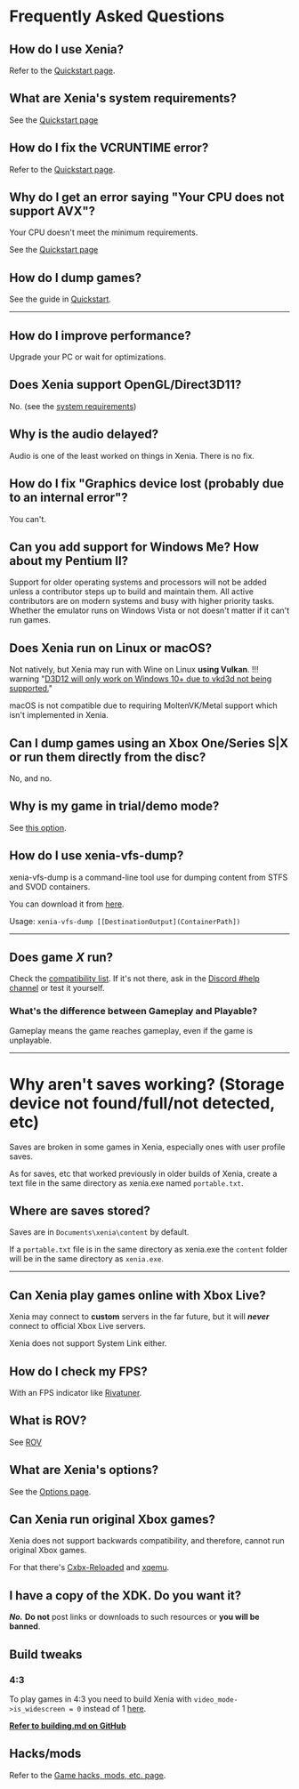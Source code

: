 # Frequently Asked Questions

## How do I use Xenia?

Refer to the [Quickstart page](quickstart).

## What are Xenia's system requirements?

See the [Quickstart page](quickstart/system_requirements)

## How do I fix the VCRUNTIME error?

Refer to the [Quickstart page](quickstart).

## Why do I get an error saying "Your CPU does not support AVX"?

Your CPU doesn't meet the minimum requirements.

See the [Quickstart page](quickstart/system_requirements)

## How do I dump games?

See the guide in [Quickstart](quickstart/dumping).

---

## How do I improve performance?

Upgrade your PC or wait for optimizations.

## Does Xenia support OpenGL/Direct3D11?

No. (see the [system requirements](https://github.com/xenia-project/xenia/wiki/Quickstart#system-requirements))

## Why is the audio delayed?

Audio is one of the least worked on things in Xenia. There is no fix.

## How do I fix "Graphics device lost (probably due to an internal error"?

You can't.

## Can you add support for Windows Me? How about my Pentium II?

Support for older operating systems and processors will not be added unless a
contributor steps up to build and maintain them. All active contributors are on
modern systems and busy with higher priority tasks. Whether the emulator runs on
Windows Vista or not doesn't matter if it can't run games.

## Does Xenia run on Linux or macOS?

Not natively, but Xenia may run with Wine on Linux **using Vulkan**.
!!! warning "[D3D12 will only work on Windows 10+ due to vkd3d not being supported.](https://github.com/xenia-project/xenia/wiki/Quickstart#minimum)"

macOS is not compatible due to requiring MoltenVK/Metal support which isn't implemented in Xenia.

## Can I dump games using an Xbox One/Series S|X or run them directly from the disc?

No, and no.

## Why is my game in trial/demo mode?

See [this option](https://github.com/xenia-project/xenia/wiki/Options#Run_games_as_fullactivated).

## How do I use xenia-vfs-dump?
xenia-vfs-dump is a command-line tool use for dumping content from STFS and SVOD containers.

You can download it from [here](https://github.com/xenia-project/release-builds-windows/releases/latest/xenia.zip).

Usage: `xenia-vfs-dump [[DestinationOutput](ContainerPath])`

---

## Does game *X* run?
Check the [compatibility list](https://github.com/xenia-project/game-compatibility#game-compatibility). If it's not there, ask in the [Discord #help channel](https://discord.gg/Q9mxZf9) or test it yourself.

<!--- TODO(halotroop2288): Solve the dynamic compatibility tracker problem

??? info "Compatibility List"
	<iframe style="background-color: white;" src="https://azu.github.io/github-issue-widget/?owner=xenia-project&repo=game-compatibility&limit=100&state=open&label=state-playable" allowtransparency="false" frameborder="yes" scrolling="yes" width="100%"></iframe>

--->

### What's the difference between Gameplay and Playable?
Gameplay means the game reaches gameplay, even if the game is unplayable.

---

# Why aren't saves working? (Storage device not found/full/not detected, etc)

Saves are broken in some games in Xenia, especially ones with user profile saves.

As for saves, etc that worked previously in older builds of Xenia, create a text file in the same directory as xenia.exe named `portable.txt`.

## Where are saves stored?

Saves are in `Documents\xenia\content` by default.

If a `portable.txt` file is in the same directory as xenia.exe the `content` folder will be in the same directory as `xenia.exe`.

<!---
# How do I transfer saves to/from Xenia?
--->

---

## Can Xenia play games online with Xbox Live?

Xenia may connect to **custom** servers in the far future, but it will ***never*** connect to official Xbox Live servers.

Xenia does not support System Link either.

## How do I check my FPS?

With an FPS indicator like [Rivatuner](https://www.guru3d.com/files-details/rtss-rivatuner-statistics-server-download.html).

## What is ROV?

See [ROV](https://github.com/xenia-project/xenia/wiki/ROV)

## What are Xenia's options?

See the [Options page](https://github.com/xenia-project/xenia/Options).

## Can Xenia run original Xbox games?

Xenia does not support backwards compatibility, and therefore, cannot run original Xbox games.

For that there's [Cxbx-Reloaded](https://github.com/Cxbx-Reloaded/Cxbx-Reloaded) and [xqemu](https://github.com/xqemu/xqemu).

## I have a copy of the XDK. Do you want it?

***No.*** **Do not** post links or downloads to such resources or **you will be banned**.

## Build tweaks
### 4:3

To play games in 4:3 you need to build Xenia with `video_mode->is_widescreen = 0` instead of 1 [here](https://github.com/xenia-project/xenia/blob/master/src/xenia/kernel/xboxkrnl/xboxkrnl_video.cc#L138).

**[Refer to building.md on GitHub](https://github.com/xenia-project/xenia/blob/master/docs/building.md)**

## Hacks/mods

Refer to the [Game hacks, mods, etc. page](https://github.com/xenia-project/xenia/wiki/Game-hacks,-mods,-etc).
